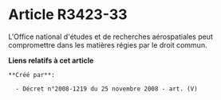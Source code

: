 # Article R3423-33

L'Office national d'études et de recherches aérospatiales peut compromettre dans les matières régies par le droit commun.

**Liens relatifs à cet article**

	**Créé par**:

	  - Décret n°2008-1219 du 25 novembre 2008 - art. (V)
